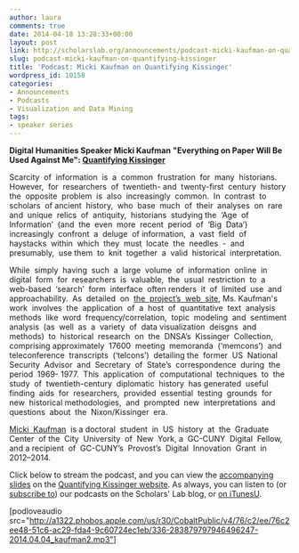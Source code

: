 ```yaml
---
author: laura
comments: true
date: 2014-04-18 13:28:33+00:00
layout: post
link: http://scholarslab.org/announcements/podcast-micki-kaufman-on-quantifying-kissinger/
slug: podcast-micki-kaufman-on-quantifying-kissinger
title: 'Podcast: Micki Kaufman on Quantifying Kissinger'
wordpress_id: 10158
categories:
- Announcements
- Podcasts
- Visualization and Data Mining
tags:
- speaker series
---
```


**Digital Humanities Speaker Micki Kaufman**
**"Everything on Paper Will Be Used Against Me": [Quantifying Kissinger](http://www.mickikaufman.com/qk/)**

Scarcity  of  information  is  a  common  frustration  for  many  historians.  However,  for  researchers  of  twentieth-­ and  twenty-­first  century  history  the  opposite  problem  is  also  increasingly  common.  In  contrast  to  scholars  of ancient  history,  who  base  much  of  their  analyses  on  rare  and  unique  relics  of  antiquity,  historians  studying the  ‘Age  of  Information’  (and  the  even  more  recent  period  of  ‘Big  Data’)  increasingly  confront  a  deluge  of information,  a  vast  field  of  haystacks  within  which  they  must  locate  the  needles  -­  and  presumably,  use them  to  knit  together  a  valid  historical  interpretation.

While  simply  having  such  a  large  volume  of  information  online  in digital  form  for  researchers  is  valuable,  the  usual  restriction  to  a  web-­based  ‘search’  form  interface  often renders  it  of  limited  use  and  approachability.  As  detailed  on  [the  project’s  web  site](http://www.mickikaufman.com/qk/), Ms. Kaufman's  work  involves  the  application  of  a  host  of  quantitative  text  analysis methods  like  word  frequency/correlation,  topic  modeling  and  sentiment  analysis  (as  well  as  a  variety  of  data visualization  deisgns  and  methods)  to  historical  research  on  the  DNSA’s  Kissinger  Collection,  comprising approximately  17600  meeting  memoranda  (‘memcons’)  and  teleconference  transcripts  (‘telcons’)  detailing the  former  US  National  Security  Advisor  and  Secretary  of  State’s  correspondence  during  the  period  1969-­ 1977.  This  application  of  computational  techniques  to  the  study  of  twentieth-­century  diplomatic  history  has generated  useful  finding  aids  for  researchers,  provided  essential  testing  grounds  for  new  historical methodologies,  and  prompted  new  interpretations  and  questions  about  the  Nixon/Kissinger  era.

[Micki  Kaufman](http://www.mickikaufman.com/)  is a doctoral  student  in  US  history  at  the  Graduate  Center  of the  City  University  of  New  York, a  GC-­CUNY  Digital  Fellow,  and a recipient  of  GC-­CUNY’s  Provost’s  Digital  Innovation  Grant  in 2012–2014.

Click below to stream the podcast, and you can view the [accompanying slides](http://www.mickikaufman.com/qk/preso/) on the [Quantifying Kissinger website](http://www.mickikaufman.com/qk/). As always, you can listen to (or [subscribe to](http://www.scholarslab.org/category/podcasts/)) our podcasts on the Scholars' Lab blog, or [on iTunesU](https://itunes.apple.com/us/itunes-u/scholars-lab-speaker-series/id401906619?mt=10).

[podloveaudio src="http://a1322.phobos.apple.com/us/r30/CobaltPublic/v4/76/c2/ee/76c2ee48-51c6-ac29-fda4-9c60724ec1eb/336-283879797946496247-2014.04.04_kaufman2.mp3"]


